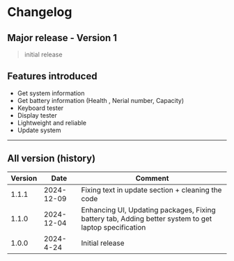 # Changelog

## Major release - Version 1

> initial release

## Features introduced

- Get system information
- Get battery information (Health , Nerial number, Capacity)
- Keyboard tester
- Display tester
- Lightweight and reliable
- Update system

---

## All version (history)

| Version |    Date   | Comment                                                                                               |
| ------- | --------- | ----------------------------------------------------------------------------------------------------- |
|  1.1.1  | 2024-12-09 | Fixing text in update section + cleaning the code                                                     |
|  1.1.0  | 2024-12-04 | Enhancing UI, Updating packages, Fixing battery tab, Adding better system to get laptop specification |
|  1.0.0  | 2024-4-24 | Initial release                                                                                       |